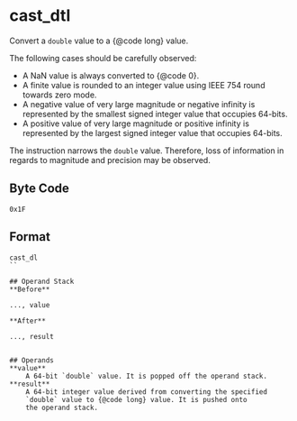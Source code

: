 # cast_dtl

Convert a `double` value to a {@code long} value.

The following cases should be carefully observed:
 * A NaN value is always converted to {@code 0}.
 * A finite value is rounded to an integer value using IEEE 754 round
   towards zero mode.
 * A negative value of very large magnitude or negative infinity is
   represented by the smallest signed integer value that occupies
   64-bits.
 * A positive value of very large magnitude or positive infinity is
   represented by the largest signed integer value that occupies
   64-bits.

The instruction narrows the `double` value. Therefore, loss of
information in regards to magnitude and precision may be observed.

## Byte Code
```
0x1F
```

## Format
```
cast_dl
``

## Operand Stack
**Before**  
```
    ..., value
```
**After**  
```
    ..., result
```

## Operands
**value**  
    A 64-bit `double` value. It is popped off the operand stack.  
**result**  
    A 64-bit integer value derived from converting the specified
    `double` value to {@code long} value. It is pushed onto
    the operand stack.